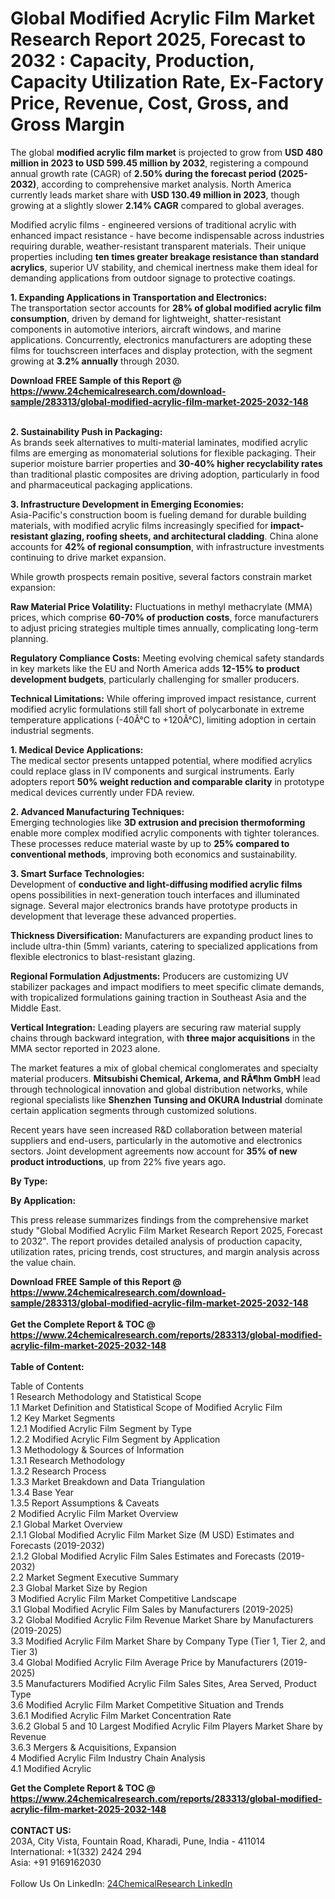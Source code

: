 <h1>Global Modified Acrylic Film Market Research Report 2025, Forecast to 2032 : Capacity, Production, Capacity Utilization Rate, Ex-Factory Price, Revenue, Cost, Gross, and Gross Margin</h1><p>The global <strong>modified acrylic film market</strong> is projected to grow from <strong>USD 480 million in 2023 to USD 599.45 million by 2032</strong>, registering a compound annual growth rate (CAGR) of <strong>2.50% during the forecast period (2025-2032)</strong>, according to comprehensive market analysis. North America currently leads market share with <strong>USD 130.49 million in 2023</strong>, though growing at a slightly slower <strong>2.14% CAGR</strong> compared to global averages.</p><p>Modified acrylic films - engineered versions of traditional acrylic with enhanced impact resistance - have become indispensable across industries requiring durable, weather-resistant transparent materials. Their unique properties including <strong>ten times greater breakage resistance than standard acrylics</strong>, superior UV stability, and chemical inertness make them ideal for demanding applications from outdoor signage to protective coatings.</p><p><strong>1. Expanding Applications in Transportation and Electronics:</strong><br>
The transportation sector accounts for <strong>28% of global modified acrylic film consumption</strong>, driven by demand for lightweight, shatter-resistant components in automotive interiors, aircraft windows, and marine applications. Concurrently, electronics manufacturers are adopting these films for touchscreen interfaces and display protection, with the segment growing at <strong>3.2% annually</strong> through 2030.</p><div><b>Download FREE Sample of this Report @ 
            <a href="https://www.24chemicalresearch.com/download-sample/283313/global-modified-acrylic-film-market-2025-2032-148">
            https://www.24chemicalresearch.com/download-sample/283313/global-modified-acrylic-film-market-2025-2032-148</a></b></div><br><p><strong>2. Sustainability Push in Packaging:</strong><br>
As brands seek alternatives to multi-material laminates, modified acrylic films are emerging as monomaterial solutions for flexible packaging. Their superior moisture barrier properties and <strong>30-40% higher recyclability rates</strong> than traditional plastic composites are driving adoption, particularly in food and pharmaceutical packaging applications.</p><p><strong>3. Infrastructure Development in Emerging Economies:</strong><br>
Asia-Pacific's construction boom is fueling demand for durable building materials, with modified acrylic films increasingly specified for <strong>impact-resistant glazing, roofing sheets, and architectural cladding</strong>. China alone accounts for <strong>42% of regional consumption</strong>, with infrastructure investments continuing to drive market expansion.</p><p>While growth prospects remain positive, several factors constrain market expansion:</p><p><strong>Raw Material Price Volatility:</strong> Fluctuations in methyl methacrylate (MMA) prices, which comprise <strong>60-70% of production costs</strong>, force manufacturers to adjust pricing strategies multiple times annually, complicating long-term planning.</p><p><strong>Regulatory Compliance Costs:</strong> Meeting evolving chemical safety standards in key markets like the EU and North America adds <strong>12-15% to product development budgets</strong>, particularly challenging for smaller producers.</p><p><strong>Technical Limitations:</strong> While offering improved impact resistance, current modified acrylic formulations still fall short of polycarbonate in extreme temperature applications (-40Â°C to +120Â°C), limiting adoption in certain industrial segments.</p><p><strong>1. Medical Device Applications:</strong><br>
The medical sector presents untapped potential, where modified acrylics could replace glass in IV components and surgical instruments. Early adopters report <strong>50% weight reduction and comparable clarity</strong> in prototype medical devices currently under FDA review.</p><p><strong>2. Advanced Manufacturing Techniques:</strong><br>
Emerging technologies like <strong>3D extrusion and precision thermoforming</strong> enable more complex modified acrylic components with tighter tolerances. These processes reduce material waste by up to <strong>25% compared to conventional methods</strong>, improving both economics and sustainability.</p><p><strong>3. Smart Surface Technologies:</strong><br>
Development of <strong>conductive and light-diffusing modified acrylic films</strong> opens possibilities in next-generation touch interfaces and illuminated signage. Several major electronics brands have prototype products in development that leverage these advanced properties.</p><p><strong>Thickness Diversification:</strong> Manufacturers are expanding product lines to include ultra-thin (5mm) variants, catering to specialized applications from flexible electronics to blast-resistant glazing.</p><p><strong>Regional Formulation Adjustments:</strong> Producers are customizing UV stabilizer packages and impact modifiers to meet specific climate demands, with tropicalized formulations gaining traction in Southeast Asia and the Middle East.</p><p><strong>Vertical Integration:</strong> Leading players are securing raw material supply chains through backward integration, with <strong>three major acquisitions</strong> in the MMA sector reported in 2023 alone.</p><p>The market features a mix of global chemical conglomerates and specialty material producers. <strong>Mitsubishi Chemical, Arkema, and RÃ¶hm GmbH</strong> lead through technological innovation and global distribution networks, while regional specialists like <strong>Shenzhen Tunsing and OKURA Industrial</strong> dominate certain application segments through customized solutions.</p><p>Recent years have seen increased R&amp;D collaboration between material suppliers and end-users, particularly in the automotive and electronics sectors. Joint development agreements now account for <strong>35% of new product introductions</strong>, up from 22% five years ago.</p><p><strong>By Type:</strong></p><p><strong>By Application:</strong></p><p>This press release summarizes findings from the comprehensive market study "Global Modified Acrylic Film Market Research Report 2025, Forecast to 2032". The report provides detailed analysis of production capacity, utilization rates, pricing trends, cost structures, and margin analysis across the value chain.</p><div><b>Download FREE Sample of this Report @ 
            <a href="https://www.24chemicalresearch.com/download-sample/283313/global-modified-acrylic-film-market-2025-2032-148">
            https://www.24chemicalresearch.com/download-sample/283313/global-modified-acrylic-film-market-2025-2032-148</a></b></div><br><div><b>Get the Complete Report & TOC @ 
            <a href="https://www.24chemicalresearch.com/reports/283313/global-modified-acrylic-film-market-2025-2032-148">
            https://www.24chemicalresearch.com/reports/283313/global-modified-acrylic-film-market-2025-2032-148</a></b></div><br>
            <b>Table of Content:</b><p>Table of Contents<br />
1 Research Methodology and Statistical Scope<br />
1.1 Market Definition and Statistical Scope of Modified Acrylic Film<br />
1.2 Key Market Segments<br />
1.2.1 Modified Acrylic Film Segment by Type<br />
1.2.2 Modified Acrylic Film Segment by Application<br />
1.3 Methodology & Sources of Information<br />
1.3.1 Research Methodology<br />
1.3.2 Research Process<br />
1.3.3 Market Breakdown and Data Triangulation<br />
1.3.4 Base Year<br />
1.3.5 Report Assumptions & Caveats<br />
2 Modified Acrylic Film Market Overview<br />
2.1 Global Market Overview<br />
2.1.1 Global Modified Acrylic Film Market Size (M USD) Estimates and Forecasts (2019-2032)<br />
2.1.2 Global Modified Acrylic Film Sales Estimates and Forecasts (2019-2032)<br />
2.2 Market Segment Executive Summary<br />
2.3 Global Market Size by Region<br />
3 Modified Acrylic Film Market Competitive Landscape<br />
3.1 Global Modified Acrylic Film Sales by Manufacturers (2019-2025)<br />
3.2 Global Modified Acrylic Film Revenue Market Share by Manufacturers (2019-2025)<br />
3.3 Modified Acrylic Film Market Share by Company Type (Tier 1, Tier 2, and Tier 3)<br />
3.4 Global Modified Acrylic Film Average Price by Manufacturers (2019-2025)<br />
3.5 Manufacturers Modified Acrylic Film Sales Sites, Area Served, Product Type<br />
3.6 Modified Acrylic Film Market Competitive Situation and Trends<br />
3.6.1 Modified Acrylic Film Market Concentration Rate<br />
3.6.2 Global 5 and 10 Largest Modified Acrylic Film Players Market Share by Revenue<br />
3.6.3 Mergers & Acquisitions, Expansion<br />
4 Modified Acrylic Film Industry Chain Analysis<br />
4.1 Modified Acrylic </p><div><b>Get the Complete Report & TOC @ 
            <a href="https://www.24chemicalresearch.com/reports/283313/global-modified-acrylic-film-market-2025-2032-148">
            https://www.24chemicalresearch.com/reports/283313/global-modified-acrylic-film-market-2025-2032-148</a></b></div><br><b>CONTACT US:</b><br>
            203A, City Vista, Fountain Road, Kharadi, Pune, India - 411014<br>
            International: +1(332) 2424 294<br>
            Asia: +91 9169162030 <br><br>
            Follow Us On LinkedIn: <a href="https://www.linkedin.com/company/24chemicalresearch/">24ChemicalResearch LinkedIn</a>